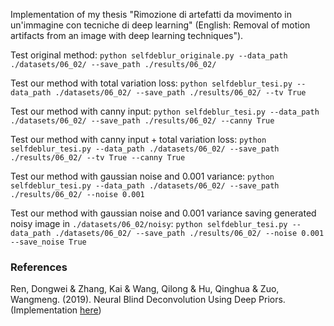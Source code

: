 Implementation of my thesis "Rimozione di artefatti da movimento in un'immagine con tecniche di deep learning" (English: Removal of motion artifacts from an image with deep learning techniques").


Test original method:
	```python selfdeblur_originale.py --data_path ./datasets/06_02/ --save_path ./results/06_02/ ```
	
Test our method with total variation loss:
	```python selfdeblur_tesi.py --data_path ./datasets/06_02/ --save_path ./results/06_02/ --tv True ```
	
Test our method with canny input:
	```python selfdeblur_tesi.py --data_path ./datasets/06_02/ --save_path ./results/06_02/ --canny True ```
	
Test our method with canny input + total variation loss:
	```python selfdeblur_tesi.py --data_path ./datasets/06_02/ --save_path ./results/06_02/ --tv True --canny True```
	
Test our method with gaussian noise and 0.001 variance:
	```python selfdeblur_tesi.py --data_path ./datasets/06_02/ --save_path ./results/06_02/ --noise 0.001```
	
Test our method with gaussian noise and 0.001 variance saving generated noisy image in ```./datasets/06_02/noisy```:
	```python selfdeblur_tesi.py --data_path ./datasets/06_02/ --save_path ./results/06_02/ --noise 0.001 --save_noise True```
### References
Ren, Dongwei & Zhang, Kai & Wang, Qilong & Hu, Qinghua & Zuo, Wangmeng. (2019). Neural Blind Deconvolution Using Deep Priors. (Implementation [here](https://github.com/csdwren/SelfDeblur))
